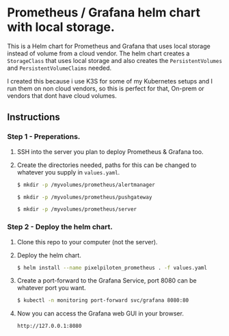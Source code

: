 # Prometheus / Grafana helm chart with local storage.
This is a Helm chart for Prometheus and Grafana that uses local storage instead of volume from a cloud vendor. The helm chart creates a `StorageClass` that uses local storage and also creates the `PersistentVolumes` and `PersistentVolumeClaims` needed.

I created this because i use K3S for some of my Kubernetes setups and I run them on non cloud vendors, so this is perfect for that, On-prem or vendors that dont have cloud volumes.

## Instructions

### Step 1 - Preperations.

1. SSH into the server you plan to deploy Prometheus & Grafana too.

2. Create the directories needed, paths for this can be changed to whatever you supply in `values.yaml`.

    ```bash
    $ mkdir -p /myvolumes/prometheus/alertmanager
    ```
    ```bash
    $ mkdir -p /myvolumes/prometheus/pushgateway
    ```
    ```bash
    $ mkdir -p /myvolumes/prometheus/server
    ```

### Step 2 - Deploy the helm chart.

1. Clone this repo to your computer (not the server).

2. Deploy the helm chart.

    ```bash
    $ helm install --name pixelpiloten_prometheus . -f values.yaml
    ```

3. Create a port-forward to the Grafana Service, port 8080 can be whatever port you want.

    ```bash
    $ kubectl -n monitoring port-forward svc/grafana 8080:80
    ```

4. Now you can access the Grafana web GUI in your browser.

    ```bash
    http://127.0.0.1:8080
    ```